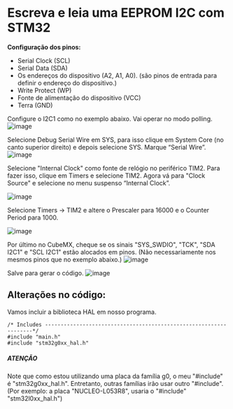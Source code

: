 # Escreva e leia uma EEPROM I2C com STM32

**Configuração dos pinos:**
- Serial Clock (SCL)
- Serial Data (SDA) 
- Os endereços do dispositivo (A2, A1, A0). (são pinos de entrada para definir o endereço do dispositivo.)
- Write Protect (WP)
- Fonte de alimentação do dispositivo (VCC)
- Terra (GND)

Configure o I2C1 como no exemplo abaixo. Vai operar no modo polling.
![image](https://github.com/Well-IDESCO/STM32-Codes/assets/135154280/6b64874d-bac3-4f8e-b8d8-dfe535b6efb6)

Selecione Debug Serial Wire em SYS, para isso clique em System Core (no canto superior direito) e depois selecione SYS. Marque “Serial Wire”.
![image](https://github.com/Well-IDESCO/STM32-Codes/assets/135154280/73093ac8-8a9c-4afb-be77-e689027b9e90)

Selecione "Internal Clock" como fonte de relógio no periférico TIM2. Para fazer isso, clique em Timers e selecione TIM2. Agora vá para "Clock Source" e selecione no menu suspenso “Internal Clock”.

![image](https://github.com/Well-IDESCO/STM32-Codes/assets/135154280/fc5c8025-dd6d-4e72-84e5-b573c3ad7ba1)

Selecione Timers -> TIM2 e altere o Prescaler para 16000 e o Counter Period para 1000.

![image](https://github.com/Well-IDESCO/STM32-Codes/assets/135154280/74a6b12e-db72-47cc-9259-9cb6f864aafe)


Por último no CubeMX, cheque se os sinais "SYS_SWDIO", "TCK", "SDA I2C1" e "SCL I2C1" estão alocados em pinos. (Não necessariamente nos mesmos pinos que no exemplo abaixo.)
![image](https://github.com/Well-IDESCO/STM32-Codes/assets/135154280/a49cc111-bf14-49a7-85ec-6c0cec2b05ec)

Salve para gerar o código.
![image](https://github.com/Well-IDESCO/STM32-Codes/assets/135154280/a44ca6b5-7c5d-493c-8e8e-2b87f21abdb5)

## Alterações no código:

Vamos incluir a biblioteca HAL em nosso programa.

    /* Includes ------------------------------------------------------------------*/
    #include "main.h"
    #include "stm32g0xx_hal.h"
    
##### ATENÇÃO

Note que como estou utilizando uma placa da família g0, o meu "#include" é "stm32g0xx_hal.h". Entretanto, outras famílias irão usar outro "#include".
(Por exemplo: a placa "NUCLEO-L053R8", usaria o "#include" "stm32l0xx_hal.h")

